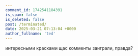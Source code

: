 ```yaml
---
comment_id: 1742541184391
is_spam: false
is_deleted: false
post: /terminated/
date: 2025-03-21 07:13:04 +0000
author_fullname: 'ted'
---
```


интересными красками щас комменты заиграли, правда?
